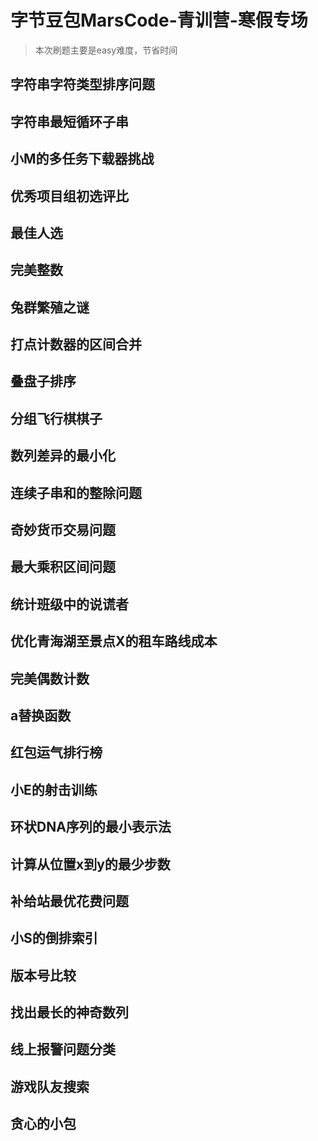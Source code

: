 # 字节豆包MarsCode-青训营-寒假专场

> 本次刷题主要是easy难度，节省时间

## 字符串字符类型排序问题

## 字符串最短循环子串

## 小M的多任务下载器挑战

## 优秀项目组初选评比

## 最佳人选

## 完美整数

## 兔群繁殖之谜

## 打点计数器的区间合并

## 叠盘子排序

## 分组飞行棋棋子

## 数列差异的最小化

## 连续子串和的整除问题

## 奇妙货币交易问题

## 最大乘积区间问题

## 统计班级中的说谎者

## 优化青海湖至景点X的租车路线成本

## 完美偶数计数

## a替换函数

## 红包运气排行榜

## 小E的射击训练

## 环状DNA序列的最小表示法

## 计算从位置x到y的最少步数

## 补给站最优花费问题

## 小S的倒排索引

## 版本号比较

## 找出最长的神奇数列

## 线上报警问题分类

## 游戏队友搜索

## 贪心的小包